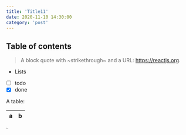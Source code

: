 ```yaml
---
title: 'Title11'
date: 2020-11-10 14:30:00
category: 'post'
---
```


## Table of contents

> A block quote with ~strikethrough~ and a URL: https://reactjs.org.

- Lists
- [ ] todo
- [x] done

A table:

| a   | b   |
| --- | --- |


`
